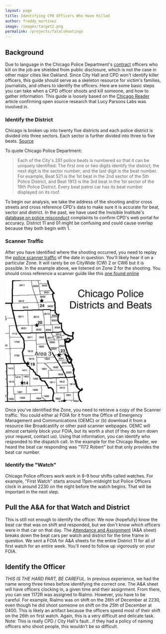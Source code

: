 ```yaml
---
layout: page
title: Identifying CPD Officers Who Have Killed
author: freddy_martinez
image: /images/target2.png
permalink: /projects/fatalshootings
---
```


## Background

Due to language in the Chicago Police Department's [contract](https://www.dnainfo.com/chicago/20160106/downtown/inside-chicago-police-union-contract-document-shows-rules-of-force) officers who kill on the job are shielded from public disclosure, which is not the case in other major cities like Oakland.  Since City Hall and CPD won't identify killer officers, this guide should serve as a skeleton resource for victim's families, journalists, and others to identify the officers. Here are some basic steps you can take when a CPD officer shoots and kill someone, and how to gather information. This guide is loosely based on the [Chicago Reader](http://www.chicagoreader.com/Bleader/archives/2016/01/14/internal-police-records-point-to-the-identity-of-the-officer-who-fatally-shot-bettie-jones-and-quintonio-legrier) article confirming open source research that Lucy Parsons Labs was involved in. 

### Identify the District  
Chicago is broken up into twenty five districts and each police district is divided into three sectors. Each sector is further divided into three to five beats.  [Source](https://portal.chicagopolice.org/portal/page/portal/ClearPath/Get%20Involved/How%20CAPS%20works/KnowYourDistrict)  

To quote Chicago Police Department: 

> Each of the City's 281 police beats is numbered so that it can be uniquely identified:
>    The first one or two digits identify the district;
>     the next digit is the sector number;
>    and the last digit is the beat number.
> For example, Beat 521 is the 1st beat in the 2nd sector of the 5th Police District, and Beat 1913 is the 3rd beat in the 1st sector of the 19th Police District. Every beat patrol car has its beat number displayed on its roof.

To begin our analysis, we take the address of the shooting and/or cross streets and cross reference CPD's data to make sure it is accurate for beat, sector and district. In the past, we have used the Invisible Institute's
[database on police misconduct](http://invisible.institute/police-data/) complaints to confirm CPD's web portal for accuracy. District 11 and 01 might be confusing and could cause overlap because they both begin with 1.

### Scanner Traffic
After you have identified where the shooting occurred, you need to replay the [police scanner traffic](https://github.com/freddymartinez9/miscfoiamirror/blob/master/Zone11ShootingScanner/CPDBoxingDayShooting.mp3) of the date in question. You'll likely hear it on a particular Zone. It will rarely be on CityWide (CW) 2 or CW6 but it is possible. In the example above, we listened on Zone 2 for the shooting. You should cross reference a scanner guide like this [one found online](https://github.com/freddymartinez9/miscfoiamirror/blob/master/ChicagoScannerFrequencies.pdf) 

![Districts](/images/CPDDistricts.png)

Once you've identified the Zone, you need to retrieve a copy of the Scanner traffic. You could either a) FOIA for it from the Office of Emergency Management and Communications (OEMC) or (b) download it from a resource like Broadcastify or other paid scanner webpages. OEMC will almost certainly block your FOIA, but its worth a shot (if they do turn down your request, contact us). Using that information, you can identify who responded to the dispatch call. In the example for the Chicago Reader, we heard the beat car responding was "1172 Robert" but that only provides the beat car number. 

### Identify the "Watch"
Chicago Police officers work work in 8-9 hour shifts called watches. For example, "First Watch" starts around 11pm-midnight but Police Officers clock in around 2230 on the night before the watch begins. That will be important in the next step.

## Pull the A&A for that Watch and District

This is still not enough to identify the officer. We now (hopefully) know the beat car that was on shift and responded, but we don't know *which* officers were in that car on that day.  The [Attendance and Assignment](https://github.com/freddymartinez9/miscfoiamirror/blob/master/Zone11ShootingScanner/FOIA15-7684A%26ASheet.pdf) (A&A sheet) breaks down the beat cars per watch and district for the time frame in question.  We sent a FOIA for A&A sheets for the entire District 11 for all of first watch for an entire week. You'll need to follow up vigorously on your FOIA. 

## Identify the Officer
*THIS IS THE HARD PART, BE CAREFUL*.  In previous experience, we had the name wrong three times before identifying the correct one. The A&A sheet will have officers clocking in, a given time and their assignment. From there, you can see 1172R was assigned to Rialmo. However, you have to be careful. For example, Rialmo was on shift on the 26th of December at 2230, even though he did shoot someone on shift on the *25th* of December at 0400. This is likely an artifact because the officers spend most of their shift on the 26th on first watch. Again, this is a very difficult and delicate task. 
Note: This is really CPD / City Hall's fault...if they had a policy of naming officers who shoot people, this wouldn't be so difficult. 

